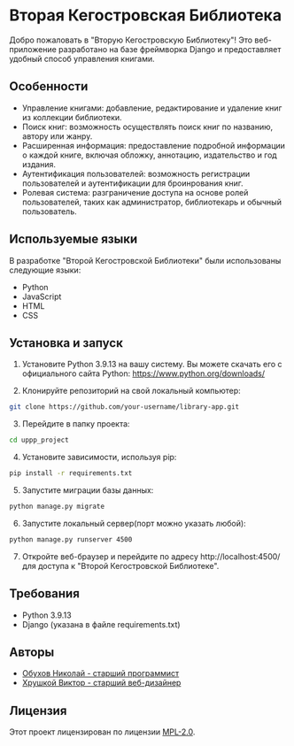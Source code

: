 # Вторая Кегостровская Библиотека

Добро пожаловать в "Вторую Кегостровскую Библиотеку"! Это веб-приложение разработано на базе фреймворка Django и предоставляет удобный способ управления книгами.

## Особенности

- Управление книгами: добавление, редактирование и удаление книг из коллекции библиотеки.
- Поиск книг: возможность осуществлять поиск книг по названию, автору или жанру.
- Расширенная информация: предоставление подробной информации о каждой книге, включая обложку, аннотацию, издательство и год издания.
- Аутентификация пользователей: возможность регистрации пользователей и аутентификации для броинрования книг.
- Ролевая система: разграничение доступа на основе ролей пользователей, таких как администратор, библиотекарь и обычный пользователь.


## Используемые языки

В разработке "Второй Кегостровской Библиотеки" были использованы следующие языки:

- Python
- JavaScript
- HTML
- CSS

## Установка и запуск

1. Установите Python 3.9.13 на вашу систему. Вы можете скачать его с официального сайта Python: https://www.python.org/downloads/

2. Клонируйте репозиторий на свой локальный компьютер:

```bash
git clone https://github.com/your-username/library-app.git
```
3. Перейдите в папку проекта:

```bash
cd uppp_project
```
4. Установите зависимости, используя pip:
```bash
pip install -r requirements.txt
```
5. Запустите миграции базы данных:
```bash
python manage.py migrate
```
6. Запустите локальный сервер(порт можно указать любой):
```bash
python manage.py runserver 4500
```
7. Откройте веб-браузер и перейдите по адресу http://localhost:4500/ для доступа к "Второй Кегостровской Библиотеке".

## Требования

- Python 3.9.13
- Django (указана в файле requirements.txt)

## Авторы

- [Обухов Николай - старший программист](mailto:fairdanger43@gmail.com)
- [Хрушкой Виктор - старший веб-дизайнер](mailto:vkhrushkoy@gmail.com)

## Лицензия

Этот проект лицензирован по лицензии [MPL-2.0](https://www.mozilla.org/en-US/MPL/2.0/).

